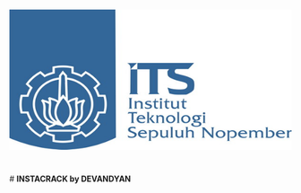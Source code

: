 # <img src="instapict.jpg" width="550px" height="250px">
<br/>
# <strong>INSTACRACK by DEVANDYAN</strong>
<br/>

